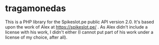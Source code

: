 # tragamonedas
This is a PHP library for the Spikeslot.pe public API version 2.0. It's based upon the work of Alex at https://spikeslot.pe/ . As Alex didn't include a license with his work, I didn't either (I cannot put part of his work under a license of my choice, after all).
